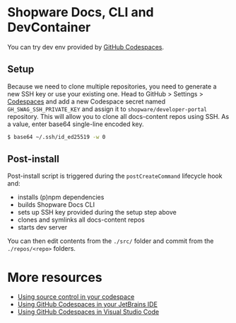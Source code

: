 # Shopware Docs, CLI and DevContainer

You can try dev env provided by [GitHub Codespaces](https://github.com/codespaces).

## Setup

Because we need to clone multiple repositories, you need to generate a new SSH key or use your existing one. Head to GitHub > Settings > [Codespaces](https://github.com/settings/codespaces) and add a new Codespace secret named `GH_SWAG_SSH_PRIVATE_KEY` and assign it to `shopware/developer-portal` repository. This will allow you to clone all docs-content repos using SSH. As a value, enter base64 single-line encoded key.

```bash
$ base64 ~/.ssh/id_ed25519 -w 0
```

## Post-install

Post-install script is triggered during the `postCreateCommand` lifecycle hook and:
 - installs (p)npm dependencies
 - builds Shopware Docs CLI
 - sets up SSH key provided during the setup step above
 - clones and symlinks all docs-content repos
 - starts dev server

You can then edit contents from the `./src/` folder and commit from the `./repos/<repo>` folders.

# More resources

- [Using source control in your codespace](https://docs.github.com/en/codespaces/developing-in-codespaces/using-source-control-in-your-codespace)
- [Using GitHub Codespaces in your JetBrains IDE](https://docs.github.com/en/codespaces/developing-in-codespaces/using-github-codespaces-in-your-jetbrains-ide)
- [Using GitHub Codespaces in Visual Studio Code](https://docs.github.com/en/codespaces/developing-in-codespaces/using-github-codespaces-in-visual-studio-code)